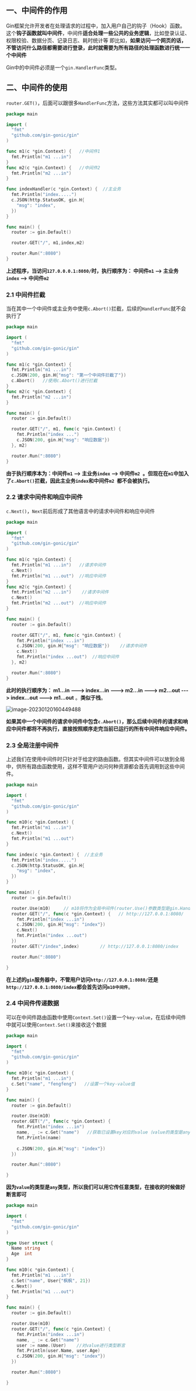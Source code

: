 ## 一、中间件的作用

Gin框架允许开发者在处理请求的过程中，加入用户自己的钩子（Hook）函数。这个**钩子函数就叫中间件**，中间件**适合处理一些公共的业务逻辑**，比如登录认证、权限校验、数据分页、记录日志、耗时统计等 即比如，**如果访问一个网页的话，不管访问什么路径都需要进行登录，此时就需要为所有路径的处理函数进行统一一个中间件**

Gin中的中间件必须是一个`gin.HandlerFunc`类型。

## 二、中间件的使用

`router.GET()`，后面可以跟很多`HandlerFunc`方法，这些方法其实都可以叫中间件

```go
package main

import (
  "fmt"
  "github.com/gin-gonic/gin"
)

func m1(c *gin.Context) {   //中间件1
  fmt.Println("m1 ...in")
}
func m2(c *gin.Context) {   //中间件2
  fmt.Println("m2 ...in")
}

func indexHandler(c *gin.Context) {  //主业务
  fmt.Println("index.....")
  c.JSON(http.StatusOK, gin.H{
    "msg": "index",
  })
}

func main() {
  router := gin.Default()

  router.GET("/", m1,index,m2)

  router.Run(":8080")
}

```

**上述程序，当访问`127.0.0.0.1:8080/`时，执行顺序为： 中间件`m1` -->  主业务`index` --> 中间件`m2`**

### 2.1 中间件拦截

当在其中一个中间件或主业务中使用`c.Abort()`拦截，后续的`HandlerFunc`就不会执行了

```go
package main

import (
  "fmt"
  "github.com/gin-gonic/gin"
)

func m1(c *gin.Context) {
  fmt.Println("m1 ...in")
  c.JSON(200, gin.H{"msg": "第一个中间件拦截了"})
  c.Abort()   //使用c.Abort()进行拦截
}
func m2(c *gin.Context) {
  fmt.Println("m2 ...in")
}

func main() {
  router := gin.Default()

  router.GET("/", m1, func(c *gin.Context) {
    fmt.Println("index ...")
    c.JSON(200, gin.H{"msg": "响应数据"})
  }, m2)

  router.Run(":8080")
}
```

**由于执行顺序本为：中间件`m1` -->  主业务`index` --> 中间件`m2 `。但现在在`m1`中加入了`c.Abort()`拦截，因此主业务`index`和中间件`m2 `都不会被执行。**

### 2.2 请求中间件和响应中间件

`c.Next()`，`Next`前后形成了其他语言中的请求中间件和响应中间件

```go
package main

import (
  "fmt"
  "github.com/gin-gonic/gin"
)

func m1(c *gin.Context) {
  fmt.Println("m1 ...in")   //请求中间件
  c.Next()
  fmt.Println("m1 ...out")  //响应中间件
}
func m2(c *gin.Context) {
  fmt.Println("m2 ...in")	 //请求中间件
  c.Next()
  fmt.Println("m2 ...out")	//响应中间件
}

func main() {
  router := gin.Default()

  router.GET("/", m1, func(c *gin.Context) {
    fmt.Println("index ...in")
    c.JSON(200, gin.H{"msg": "响应数据"})    //请求中间件
    c.Next()
    fmt.Println("index ...out")  //响应中间件
  }, m2)

  router.Run(":8080")
}
```

**此时的执行顺序为： m1...in --->  index...in --->  m2...in --->  m2...out ---> index...out  --->  m1...out** 。**类似于栈**。

![image-20230120160449488](13.使用路由中间件.assets/image-20230120160449488.png)

**如果其中一个中间件的请求中间件中包含`c.Abort()`，那么后续中间件的请求和响应中间件都将不再执行，直接按照顺序走完当前已运行的所有中间件响应中间件。**

### 2.3 全局注册中间件

上述我们在使用中间件时只针对于给定的路由函数。但其实中间件可以放到全局中，供所有路由函数使用，这样不管用户访问何种资源都会首先调用到这些中间件。

```go
package main

import (
  "fmt"
  "github.com/gin-gonic/gin"
)

func m10(c *gin.Context) {
  fmt.Println("m1 ...in")
  c.Next()
  fmt.Println("m1 ...out")
}

func index(c *gin.Context) {  //主业务
  fmt.Println("index.....")
  c.JSON(http.StatusOK, gin.H{
    "msg": "index",
  })
}

func main() {
  router := gin.Default()

  router.Use(m10)     // m10将作为全局中间件(router.Use()参数类型是gin.HandlerFunc... ,即列表)
  router.GET("/", func(c *gin.Context) {   // http://127.0.0.1:8080/
  	fmt.Println("index ...in")
    c.JSON(200, gin.H{"msg": "index"})
    c.Next()
    fmt.Println("index ...out")
  })
  router.GET("/index",index)		// http://127.0.0.1:8080/index

  router.Run(":8080")

}
```

**在上述的`gin`服务器中，不管用户访问`http://127.0.0.1:8080/`还是`http://127.0.0.1:8080/index`都会首先访问`m10中间件`**。

### 2.4 中间件传递数据

可以在中间件路由函数中使用`Context.Set()`设置一个`key-value`，在后续中间件中就可以使用`Context.Set()`来接收这个数据

```go
package main

import (
  "fmt"
  "github.com/gin-gonic/gin"
)

func m10(c *gin.Context) {
  fmt.Println("m1 ...in")
  c.Set("name", "fengfeng")   //设置一个key-value值
}

func main() {
  router := gin.Default()

  router.Use(m10)
  router.GET("/", func(c *gin.Context) {
    fmt.Println("index ...in")
    name, _ := c.Get("name")   //获取已设置key对应的value（value的类型是any类型）
    fmt.Println(name)
    
    c.JSON(200, gin.H{"msg": "index"})
  })

  router.Run(":8080")

}
```

**因为`value`的类型是`any`类型，所以我们可以用它传任意类型，在接收的时候做好断言即可**

```go
package main

import (
  "fmt"
  "github.com/gin-gonic/gin"
)

type User struct {
  Name string
  Age  int
}

func m10(c *gin.Context) {
  fmt.Println("m1 ...in")
  c.Set("name", User{"枫枫", 21})
  c.Next()
  fmt.Println("m1 ...out")
}

func main() {
  router := gin.Default()

  router.Use(m10)
  router.GET("/", func(c *gin.Context) {
    fmt.Println("index ...in")
    name, _ := c.Get("name")
    user := name.(User)    //对value进行类型断言
    fmt.Println(user.Name, user.Age)
    c.JSON(200, gin.H{"msg": "index"})
  })

  router.Run(":8080")

}
```

